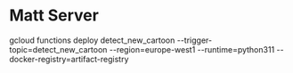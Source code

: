 # Matt Server

gcloud functions deploy detect_new_cartoon --trigger-topic=detect_new_cartoon --region=europe-west1 --runtime=python311 --docker-registry=artifact-registry
